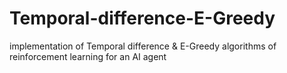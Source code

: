 # Temporal-difference-E-Greedy
implementation of Temporal difference &amp; E-Greedy algorithms of reinforcement learning for an AI agent
